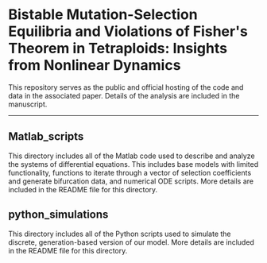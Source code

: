 # Bistable Mutation-Selection Equilibria and Violations of Fisher's Theorem in Tetraploids: Insights from Nonlinear Dynamics

This repository serves as the public and official hosting of the code and data in the associated paper. Details of the analysis are included in the manuscript. 

---

## Matlab_scripts

This directory includes all of the Matlab code used to describe and analyze the systems of differential equations. This includes base models with limited functionality, functions to iterate through a vector of selection coefficients and generate bifurcation data, and numerical ODE scripts. More details are included in the README file for this directory. 

## python_simulations

This directory includes all of the Python scripts used to simulate the discrete, generation-based version of our model. More details are included in the README file for this directory. 
